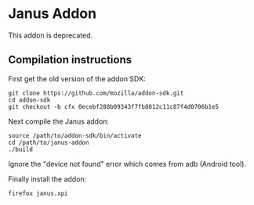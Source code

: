 # Janus Addon

This addon is deprecated.

## Compilation instructions

First get the old version of the addon SDK:

```
git clone https://github.com/mozilla/addon-sdk.git
cd addon-sdk
git checkout -b cfx 0ecebf288b09343f7fb8012c11c87f4d0706b1e5
```

Next compile the Janus addon:

```
source /path/to/addon-sdk/bin/activate
cd /path/to/janus-addon
./build
```

Ignore the "device not found" error which comes from adb (Android tool).

Finally install the addon:

```
firefox janus.xpi
```
